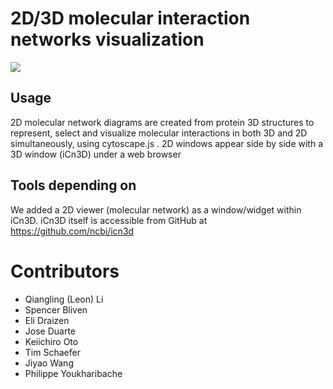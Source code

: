 # 2D/3D molecular interaction networks visualization 

![](combined_3D2D.png)

## Usage
2D molecular network diagrams are created from protein 3D structures to represent, select and visualize molecular interactions in both 3D and 2D simultaneously, using cytoscape.js .  2D windows appear side by side with a 3D window (iCn3D) under a web browser

## Tools depending on

We added a 2D viewer (molecular network) as a window/widget within iCn3D. iCn3D itself is accessible from GitHub at https://github.com/ncbi/icn3d

# Contributors

- Qiangling (Leon) Li
- Spencer Bliven
- Eli Draizen
- Jose Duarte
- Keiichiro Oto
- Tim Schaefer
- Jiyao Wang
- Philippe Youkharibache



